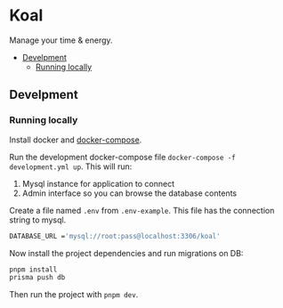 # Koal

Manage your time & energy.

- [Develpment](#develpment)
  - [Running locally](#running-locally)

## Develpment

### Running locally

Install docker and [docker-compose](https://docs.docker.com/compose/).

Run the development docker-compose file `docker-compose -f development.yml up`.
This will run:

1. Mysql instance for application to connect
2. Admin interface so you can browse the database contents

Create a file named `.env` from `.env-example`.
This file has the connection string to mysql.

```bash
DATABASE_URL ='mysql://root:pass@localhost:3306/koal'
```

Now install the project dependencies and run migrations on DB:

```bash
pnpm install
prisma push db
```

Then run the project with `pnpm dev`.
